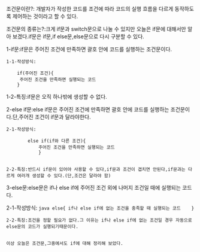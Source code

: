조건문이란?: 개발자가 작성한 코드를 조건에 따라 코드의 실행 흐름을 다르게 동작하도록 제어하는 것이라고 할 수 있다.


조건문의 종류는?:크게 if문과 switch문으로 나눌 수 있지만 오늘은 if문에 대해서만 알아 보겠다.if문은 if문,if else문,else문으로 다시 구분할 수 있다.


1-if문:if문은 주어진 조건에 만족하면 괄호 안에 코드를 실행하는 조건문이다.


    1-1-작성방식:
       
        if(주어진 조건){
         주어진 조건을 만족하면 실행되는 코드       
        }
      
        
   1-2-특징:if문은 오직 하나밖에 생성할 수 없다.     
        
        
2-else if문:else if문은 주어진 조건에 만족하면 괄호 안에 코드를 실행하는 조건문이다.단,주어진 조건이 if문과 달라야한다.


    2-1-작성방식:
            
            else if(if와 다른 조건){
                주어진 조건을 만족하면 실행되는 코드
                }
             

    2-2-특징:반드시 if문이 있어야 사용할 수 있다,if문과 조건이 겹치면 안된다,if문과는 다르게 여러개 생성할 수 있다.(단,조건은 달라야 함)
    
    
3-else문:else문은 if나 else if에 주어진 조건 외에 나머지 조건일 때에 실행되는 코드다.


2-1-작성방식:
          ```java
            else{
             if나 else if에 없는 조건을 충족할 때 실행되는 코드   
             }
          ```          

    2-2-특징:조건을 정할 필요가 없다.그 이유는 if나 else if에 없는 조건일 경우 자동으로 else문의 코드가 실행되기때문이다.    


    이상 오늘은 조건문,그중에서도 if에 대해 정리해 보았다.

